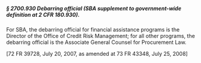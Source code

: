 ##### § 2700.930 Debarring official (SBA supplement to government-wide definition at 2 CFR 180.930). #####

For SBA, the debarring official for financial assistance programs is the Director of the Office of Credit Risk Management; for all other programs, the debarring official is the Associate General Counsel for Procurement Law.

[72 FR 39728, July 20, 2007, as amended at 73 FR 43348, July 25, 2008]